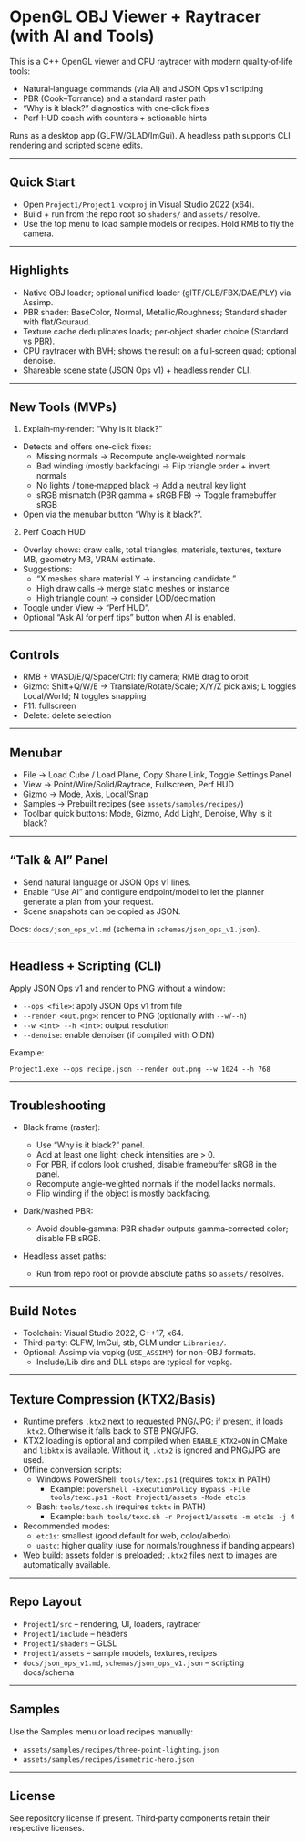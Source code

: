 # OpenGL OBJ Viewer + Raytracer (with AI and Tools)

This is a C++ OpenGL viewer and CPU raytracer with modern quality‑of‑life tools:
- Natural‑language commands (via AI) and JSON Ops v1 scripting
- PBR (Cook–Torrance) and a standard raster path
- “Why is it black?” diagnostics with one‑click fixes
- Perf HUD coach with counters + actionable hints

Runs as a desktop app (GLFW/GLAD/ImGui). A headless path supports CLI rendering and scripted scene edits.

---

## Quick Start

- Open `Project1/Project1.vcxproj` in Visual Studio 2022 (x64).
- Build + run from the repo root so `shaders/` and `assets/` resolve.
- Use the top menu to load sample models or recipes. Hold RMB to fly the camera.

---

## Highlights

- Native OBJ loader; optional unified loader (glTF/GLB/FBX/DAE/PLY) via Assimp.
- PBR shader: BaseColor, Normal, Metallic/Roughness; Standard shader with flat/Gouraud.
- Texture cache deduplicates loads; per‑object shader choice (Standard vs PBR).
- CPU raytracer with BVH; shows the result on a full‑screen quad; optional denoise.
- Shareable scene state (JSON Ops v1) + headless render CLI.

---

## New Tools (MVPs)

1) Explain‑my‑render: “Why is it black?”
- Detects and offers one‑click fixes:
  - Missing normals → Recompute angle‑weighted normals
  - Bad winding (mostly backfacing) → Flip triangle order + invert normals
  - No lights / tone‑mapped black → Add a neutral key light
  - sRGB mismatch (PBR gamma + sRGB FB) → Toggle framebuffer sRGB
- Open via the menubar button “Why is it black?”.

2) Perf Coach HUD
- Overlay shows: draw calls, total triangles, materials, textures, texture MB, geometry MB, VRAM estimate.
- Suggestions:
  - “X meshes share material Y → instancing candidate.”
  - High draw calls → merge static meshes or instance
  - High triangle count → consider LOD/decimation
- Toggle under View → “Perf HUD”.
- Optional “Ask AI for perf tips” button when AI is enabled.

---

## Controls

- RMB + WASD/E/Q/Space/Ctrl: fly camera; RMB drag to orbit
- Gizmo: Shift+Q/W/E → Translate/Rotate/Scale; X/Y/Z pick axis; L toggles Local/World; N toggles snapping
- F11: fullscreen
- Delete: delete selection

---

## Menubar

- File → Load Cube / Load Plane, Copy Share Link, Toggle Settings Panel
- View → Point/Wire/Solid/Raytrace, Fullscreen, Perf HUD
- Gizmo → Mode, Axis, Local/Snap
- Samples → Prebuilt recipes (see `assets/samples/recipes/`)
- Toolbar quick buttons: Mode, Gizmo, Add Light, Denoise, Why is it black?

---

## “Talk & AI” Panel

- Send natural language or JSON Ops v1 lines.
- Enable “Use AI” and configure endpoint/model to let the planner generate a plan from your request.
- Scene snapshots can be copied as JSON.

Docs: `docs/json_ops_v1.md` (schema in `schemas/json_ops_v1.json`).

---

## Headless + Scripting (CLI)

Apply JSON Ops v1 and render to PNG without a window:

- `--ops <file>`: apply JSON Ops v1 from file
- `--render <out.png>`: render to PNG (optionally with `--w`/`--h`)
- `--w <int> --h <int>`: output resolution
- `--denoise`: enable denoiser (if compiled with OIDN)

Example:
```
Project1.exe --ops recipe.json --render out.png --w 1024 --h 768
```

---

## Troubleshooting

- Black frame (raster):
  - Use “Why is it black?” panel.
  - Add at least one light; check intensities are > 0.
  - For PBR, if colors look crushed, disable framebuffer sRGB in the panel.
  - Recompute angle‑weighted normals if the model lacks normals.
  - Flip winding if the object is mostly backfacing.

- Dark/washed PBR:
  - Avoid double‑gamma: PBR shader outputs gamma‑corrected color; disable FB sRGB.

- Headless asset paths:
  - Run from repo root or provide absolute paths so `assets/` resolves.

---

## Build Notes

- Toolchain: Visual Studio 2022, C++17, x64.
- Third‑party: GLFW, ImGui, stb, GLM under `Libraries/`.
- Optional: Assimp via vcpkg (`USE_ASSIMP`) for non-OBJ formats.
  - Include/Lib dirs and DLL steps are typical for vcpkg.

---

## Texture Compression (KTX2/Basis)

- Runtime prefers `.ktx2` next to requested PNG/JPG; if present, it loads `.ktx2`. Otherwise it falls back to STB PNG/JPG.
- KTX2 loading is optional and compiled when `ENABLE_KTX2=ON` in CMake and `libktx` is available. Without it, `.ktx2` is ignored and PNG/JPG are used.
- Offline conversion scripts:
  - Windows PowerShell: `tools/texc.ps1` (requires `toktx` in PATH)
    - Example: `powershell -ExecutionPolicy Bypass -File tools/texc.ps1 -Root Project1/assets -Mode etc1s`
  - Bash: `tools/texc.sh` (requires `toktx` in PATH)
    - Example: `bash tools/texc.sh -r Project1/assets -m etc1s -j 4`
- Recommended modes:
  - `etc1s`: smallest (good default for web, color/albedo)
  - `uastc`: higher quality (use for normals/roughness if banding appears)
- Web build: assets folder is preloaded; `.ktx2` files next to images are automatically available.

---

## Repo Layout

- `Project1/src` – rendering, UI, loaders, raytracer
- `Project1/include` – headers
- `Project1/shaders` – GLSL
- `Project1/assets` – sample models, textures, recipes
- `docs/json_ops_v1.md`, `schemas/json_ops_v1.json` – scripting docs/schema

---

## Samples

Use the Samples menu or load recipes manually:
- `assets/samples/recipes/three-point-lighting.json`
- `assets/samples/recipes/isometric-hero.json`

---

## License

See repository license if present. Third‑party components retain their respective licenses.
